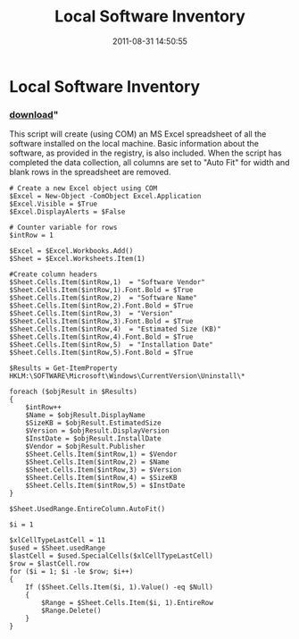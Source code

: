﻿---
pid:            2940
parent:         0
children:       
poster:         AlphaSun
title:          Local Software Inventory
date:           2011-08-31 14:50:55
format:         posh
---

# Local Software Inventory

### [download](2940.ps1)"

This script will create (using COM) an MS Excel spreadsheet of all the software installed on the local machine. Basic information about the software, as provided in the registry, is also included. When the script has completed the data collection, all columns are set to "Auto Fit" for width and blank rows in the spreadsheet are removed.

```posh
# Create a new Excel object using COM
$Excel = New-Object -ComObject Excel.Application
$Excel.Visible = $True
$Excel.DisplayAlerts = $False

# Counter variable for rows
$intRow = 1

$Excel = $Excel.Workbooks.Add()
$Sheet = $Excel.Worksheets.Item(1)

#Create column headers
$Sheet.Cells.Item($intRow,1)  = "Software Vendor"
$Sheet.Cells.Item($intRow,1).Font.Bold = $True
$Sheet.Cells.Item($intRow,2)  = "Software Name"
$Sheet.Cells.Item($intRow,2).Font.Bold = $True
$Sheet.Cells.Item($intRow,3)  = "Version"
$Sheet.Cells.Item($intRow,3).Font.Bold = $True
$Sheet.Cells.Item($intRow,4)  = "Estimated Size (KB)"
$Sheet.Cells.Item($intRow,4).Font.Bold = $True
$Sheet.Cells.Item($intRow,5)  = "Installation Date"
$Sheet.Cells.Item($intRow,5).Font.Bold = $True

$Results = Get-ItemProperty HKLM:\SOFTWARE\Microsoft\Windows\CurrentVersion\Uninstall\*

foreach ($objResult in $Results)
{
	$intRow++
	$Name = $objResult.DisplayName
	$SizeKB = $objResult.EstimatedSize
	$Version = $objResult.DisplayVersion
	$InstDate = $objResult.InstallDate
	$Vendor = $objResult.Publisher
	$Sheet.Cells.Item($intRow,1) = $Vendor
	$Sheet.Cells.Item($intRow,2) = $Name
	$Sheet.Cells.Item($intRow,3) = $Version
	$Sheet.Cells.Item($intRow,4) = $SizeKB
	$Sheet.Cells.Item($intRow,5) = $InstDate
}

$Sheet.UsedRange.EntireColumn.AutoFit()

$i = 1

$xlCellTypeLastCell = 11
$used = $Sheet.usedRange
$lastCell = $used.SpecialCells($xlCellTypeLastCell)
$row = $lastCell.row
for ($i = 1; $i -le $row; $i++)
{
	If ($Sheet.Cells.Item($i, 1).Value() -eq $Null)
	{
		$Range = $Sheet.Cells.Item($i, 1).EntireRow
		$Range.Delete()
	}
}
```
